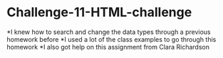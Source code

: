 # Challenge-11-HTML-challenge

*I knew how to search and change the data types through a previous homework before
*I used a lot of the class examples to go through this homework
*I also got help on this assignment from Clara Richardson

